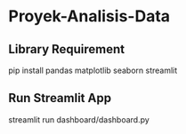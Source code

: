 # Proyek-Analisis-Data

## Library Requirement
pip install pandas matplotlib seaborn streamlit


## Run Streamlit App
streamlit run dashboard/dashboard.py
